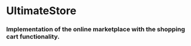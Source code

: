# UltimateStore

<h3>Implementation of the online marketplace with the shopping cart functionality.</h3>